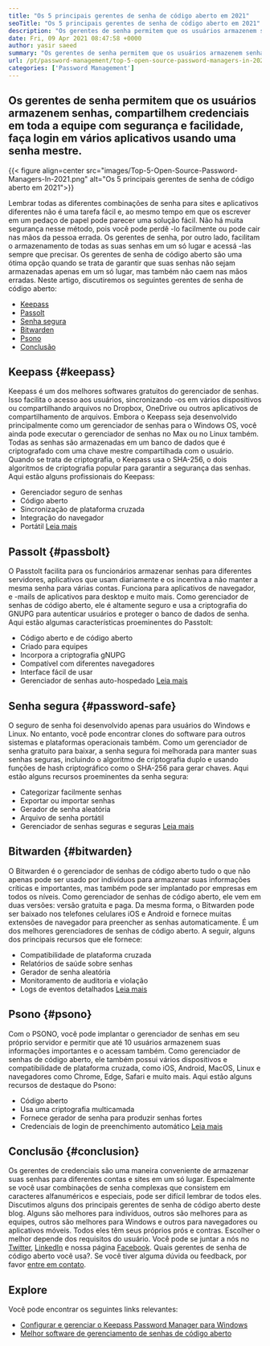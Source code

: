 ```yaml
---
title: "Os 5 principais gerentes de senha de código aberto em 2021" 
seoTitle: "Os 5 principais gerentes de senha de código aberto em 2021" 
description: "Os gerentes de senha permitem que os usuários armazenem senhas, compartilhem credenciais em toda a equipe com segurança e facilidade, faça login em vários aplicativos usando uma senha mestre." 
date: Fri, 09 Apr 2021 08:47:58 +0000
author: yasir saeed
summary: "Os gerentes de senha permitem que os usuários armazenem senhas, compartilhem credenciais em toda a equipe com segurança e facilidade, faça login em vários aplicativos usando uma senha mestre." 
url: /pt/password-management/top-5-open-source-password-managers-in-2021/
categories: ['Password Management']
---
```


## Os gerentes de senha permitem que os usuários armazenem senhas, compartilhem credenciais em toda a equipe com segurança e facilidade, faça login em vários aplicativos usando uma senha mestre.

{{< figure align=center src="images/Top-5-Open-Source-Password-Managers-In-2021.png" alt="Os 5 principais gerentes de senha de código aberto em 2021">}}

Lembrar todas as diferentes combinações de senha para sites e aplicativos diferentes não é uma tarefa fácil e, ao mesmo tempo em que os escrever em um pedaço de papel pode parecer uma solução fácil. Não há muita segurança nesse método, pois você pode perdê -lo facilmente ou pode cair nas mãos da pessoa errada. Os gerentes de senha, por outro lado, facilitam o armazenamento de todas as suas senhas em um só lugar e acessá -las sempre que precisar. Os gerentes de senha de código aberto são uma ótima opção quando se trata de garantir que suas senhas não sejam armazenadas apenas em um só lugar, mas também não caem nas mãos erradas. Neste artigo, discutiremos os seguintes gerentes de senha de código aberto:
  * [Keepass][1]
  * [Passolt][2]
  * [Senha segura][3]
  * [Bitwarden][4]
  * [Psono][5]
  * [Conclusão][6]

## Keepass {#keepass}

Keepass é um dos melhores softwares gratuitos do gerenciador de senhas. Isso facilita o acesso aos usuários, sincronizando -os em vários dispositivos ou compartilhando arquivos no Dropbox, OneDrive ou outros aplicativos de compartilhamento de arquivos. Embora o Keepass seja desenvolvido principalmente como um gerenciador de senhas para o Windows OS, você ainda pode executar o gerenciador de senhas no Max ou no Linux também. Todas as senhas são armazenadas em um banco de dados que é criptografado com uma chave mestre compartilhada com o usuário. Quando se trata de criptografia, o Keepass usa o SHA-256, o dois algoritmos de criptografia popular para garantir a segurança das senhas. Aqui estão alguns profissionais do Keepass:
  * Gerenciador seguro de senhas
  * Código aberto
  * Sincronização de plataforma cruzada
  * Integração do navegador
  * Portátil
[Leia mais][7]

## Passolt {#passbolt}

O Passtolt facilita para os funcionários armazenar senhas para diferentes servidores, aplicativos que usam diariamente e os incentiva a não manter a mesma senha para várias contas. Funciona para aplicativos de navegador, e -mails de aplicativos para desktop e muito mais. Como gerenciador de senhas de código aberto, ele é altamente seguro e usa a criptografia do GNUPG para autenticar usuários e proteger o banco de dados de senha. Aqui estão algumas características proeminentes do Passtolt:
  * Código aberto e de código aberto
  * Criado para equipes
  * Incorpora a criptografia gNUPG
  * Compatível com diferentes navegadores
  * Interface fácil de usar
  * Gerenciador de senhas auto-hospedado
[Leia mais][8]

## Senha segura {#password-safe}

O seguro de senha foi desenvolvido apenas para usuários do Windows e Linux. No entanto, você pode encontrar clones do software para outros sistemas e plataformas operacionais também. Como um gerenciador de senha gratuito para baixar, a senha segura foi melhorada para manter suas senhas seguras, incluindo o algoritmo de criptografia duplo e usando funções de hash criptográfico como o SHA-256 para gerar chaves. Aqui estão alguns recursos proeminentes da senha segura:
  * Categorizar facilmente senhas
  * Exportar ou importar senhas
  * Gerador de senha aleatória
  * Arquivo de senha portátil
  * Gerenciador de senhas seguras e seguras
[Leia mais][9]

## Bitwarden {#bitwarden}

O Bitwarden é o gerenciador de senhas de código aberto tudo o que não apenas pode ser usado por indivíduos para armazenar suas informações críticas e importantes, mas também pode ser implantado por empresas em todos os níveis. Como gerenciador de senhas de código aberto, ele vem em duas versões: versão gratuita e paga. Da mesma forma, o Bitwarden pode ser baixado nos telefones celulares iOS e Android e fornece muitas extensões de navegador para preencher as senhas automaticamente. É um dos melhores gerenciadores de senhas de código aberto. A seguir, alguns dos principais recursos que ele fornece:
  * Compatibilidade de plataforma cruzada
  * Relatórios de saúde sobre senhas
  * Gerador de senha aleatória
  * Monitoramento de auditoria e violação
  * Logs de eventos detalhados
[Leia mais][10]

## Psono {#psono}

Com o PSONO, você pode implantar o gerenciador de senhas em seu próprio servidor e permitir que até 10 usuários armazenem suas informações importantes e o acessam também. Como gerenciador de senhas de código aberto, ele também possui vários dispositivos e compatibilidade de plataforma cruzada, como iOS, Android, MacOS, Linux e navegadores como Chrome, Edge, Safari e muito mais. Aqui estão alguns recursos de destaque do Psono:
  * Código aberto
  * Usa uma criptografia multicamada
  * Fornece gerador de senha para produzir senhas fortes
  * Credenciais de login de preenchimento automático
[Leia mais][11]

## Conclusão {#conclusion}

Os gerentes de credenciais são uma maneira conveniente de armazenar suas senhas para diferentes contas e sites em um só lugar. Especialmente se você usar combinações de senha complexas que consistem em caracteres alfanuméricos e especiais, pode ser difícil lembrar de todos eles. Discutimos alguns dos principais gerentes de senha de código aberto deste blog. Alguns são melhores para indivíduos, outros são melhores para as equipes, outros são melhores para Windows e outros para navegadores ou aplicativos móveis. Todos eles têm seus próprios prós e contras. Escolher o melhor depende dos requisitos do usuário.
Você pode se juntar a nós no [Twitter][12], [LinkedIn][13] e nossa página [Facebook][14]. Quais gerentes de senha de código aberto você usa?. Se você tiver alguma dúvida ou feedback, por favor [entre em contato][15].

## Explore
Você pode encontrar os seguintes links relevantes:
  * [Configurar e gerenciar o Keepass Password Manager para Windows][16]
  * [Melhor software de gerenciamento de senhas de código aberto][17]



[1]: #keepass
[2]: #passbolt
[3]: #password-safe
[4]: #bitwarden
[5]: #psono
[6]: #conclusion
[7]: https://products.containerize.com/password-management/keepass
[8]: https://products.containerize.com/password-management/passbolt
[9]: https://products.containerize.com/password-management/password-safe
[10]: https://products.containerize.com/password-management/bitwarden
[11]: https://products.containerize.com/password-management/psono
[12]: https://twitter.com/containerize_co
[13]: https://www.linkedin.com/company/containerize/
[14]: http://facebook.com/containerize
[15]: mailto:yasir.saeed@aspose.com
[16]: https://blog.containerize.com/password-management/setup-manage-keepass-password-manager-for-windows/
[17]: https://products.containerize.com/password-management
